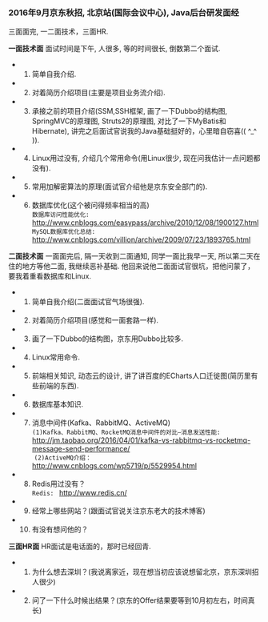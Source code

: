 ### 2016年9月京东秋招, 北京站(国际会议中心), Java后台研发面经 ###
 三面面完, 一二面技术，三面HR.

<Strong>一面技术面</Strong>
  面试时间是下午, 人很多, 等的时间很长, 倒数第二个面试.
* 1. 简单自我介绍.
* 2. 对着简历介绍项目(主要是项目业务流介绍).
* 3. 承接之前的项目介绍(SSM,SSH框架, 画了一下Dubbo的结构图, SpringMVC的原理图, Struts2的原理图, 对比了一下MyBatis和Hibernate), 讲完之后面试官说我的Java基础挺好的，心里暗自窃喜(( ^_^ )).
* 4. Linux用过没有, 介绍几个常用命令(用Linux很少, 现在问我估计一点问题都没有).
* 5. 常用加解密算法的原理(面试官介绍他是京东安全部门的).
* 6. 数据库优化(这个被问得频率相当的高)     
 `数据库访问性能优化: `  <http://www.cnblogs.com/easypass/archive/2010/12/08/1900127.html>    
 `MySQL数据库优化总结: `  <http://www.cnblogs.com/villion/archive/2009/07/23/1893765.html>   

<Strong>二面技术面</Strong>
  一面面完后, 隔一天收到二面通知, 同学一面比我早一天, 所以第二天在住的地方等他二面, 我继续恶补基础. 他回来说他二面面试官很坑，把他问蒙了，要我着重看数据库和Linux.
* 1. 简单自我介绍(二面面试官气场很强).
* 2. 对着简历介绍项目(感觉和一面套路一样).
* 3. 画了一下Dubbo的结构图，京东用Dubbo比较多.
* 4. Linux常用命令.
* 5. 前端相关知识, 动态云的设计, 讲了讲百度的ECharts人口迁徙图(简历里有些前端的东西).
* 6. 数据库基本知识. 
* 7. 消息中间件(Kafka、RabbitMQ、ActiveMQ)   
  `(1)Kafka、RabbitMQ、RocketMQ消息中间件的对比—消息发送性能: `  <http://jm.taobao.org/2016/04/01/kafka-vs-rabbitmq-vs-rocketmq-message-send-performance/>     
  `(2)ActiveMQ介绍： ` <http://www.cnblogs.com/wp5719/p/5529954.html> 
* 8. Redis用过没有？   
  `Redis: ` <http://www.redis.cn/> 
* 9. 经常上哪些网站？(跟面试官说关注京东老大的技术博客)
* 10. 有没有想问他的？

<Strong>三面HR面</Strong>
  HR面试是电话面的，那时已经回青.
* 1. 为什么想去深圳？(我说离家近，现在想当初应该说想留北京，京东深圳招人很少)
* 2. 问了一下什么时候出结果？(京东的Offer结果要等到10月初左右，时间真长)

